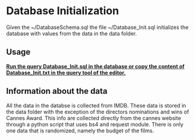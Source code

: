 # Database Initialization

Given the ~/DatabaseSchema.sql the file ~/Database_Init.sql initializes the database
with values from the data in the data folder.


## Usage

<u>**Run the query Database_Init.sql in the database or copy the content of Database_Init.txt in the query tool of the editor.**</u>


## Information about the data

All the data in the databse is collected from IMDB.
These data is stored in the data folder with the exception of the directors nominations 
and wins of Cannes Award. This info are collected directly from the cannes website
through a python script that uses bs4 and request module.
There is only one data that is randomized, namely the budget of the films.


